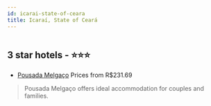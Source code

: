```yaml
---
id: icarai-state-of-ceara
title: Icaraí, State of Ceará
---
```


<center><img src="https://static.hotelurbano.com/reservas/prod0/15/15938/5cb4c1f23ca58_pousada-melgaco.png" alt="" /></center>


##  3 star hotels - ⭐️⭐️⭐️

-    [Pousada Melgaço](https://us.hurb.com/hotels/icarai/pousada-melgaco-15938?cmp=18055) Prices from R$231.69
   > Pousada Melgaço offers ideal accommodation for couples and families.
